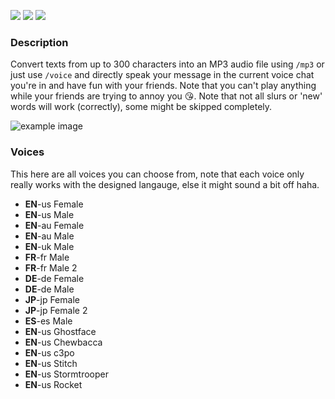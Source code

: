 [![](https://img.shields.io/discord/828676951023550495?color=5865F2&logo=discord&logoColor=white)](https://discord.com/invite/w4QY2mhe3x)
[![](https://img.shields.io/github/license/Luna-devv/Auditional-Text?maxAge=3600)](https://github.com/Luna-devv/Auditional-Text)
[![](https://img.shields.io/github/languages/code-size/Luna-devv/Auditional-Text?maxAge=3600)](https://github.com/Luna-devv/Auditional-Text)
### Description
Convert texts from up to 300 characters into an MP3 audio file using `/mp3` or just use `/voice` and directly speak your message in the current voice chat you're in and have fun with your friends. Note that you can't play anything while your friends are trying to annoy you 😘.
Note that not all slurs or 'new' words will work (correctly), some might be skipped completely.

![example image](https://c.lunish.nl/r/U78GX4.png)

### Voices
This here are all voices you can choose from, note that each voice only really works with the designed langauge, else it might sound a bit off haha.
- **EN**-us Female
- **EN**-us Male
- **EN**-au Female
- **EN**-au Male
- **EN**-uk Male
- **FR**-fr Male
- **FR**-fr Male 2
- **DE**-de Female
- **DE**-de Male
- **JP**-jp Female
- **JP**-jp Female 2
- **ES**-es Male
- **EN**-us Ghostface
- **EN**-us Chewbacca
- **EN**-us c3po
- **EN**-us Stitch
- **EN**-us Stormtrooper
- **EN**-us Rocket
